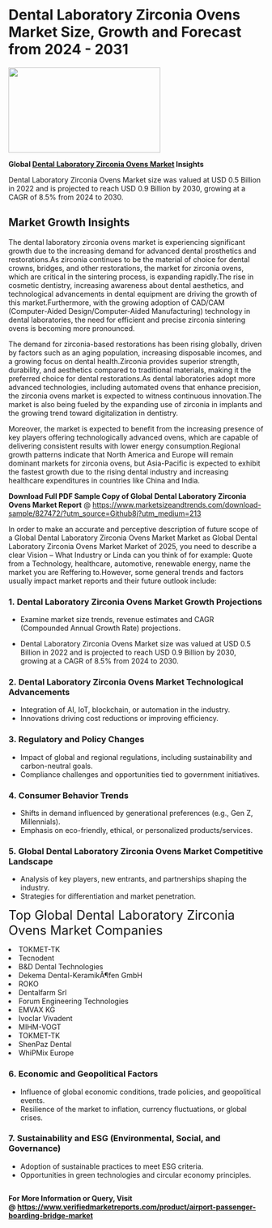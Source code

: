 <H1>Dental Laboratory Zirconia Ovens Market Size, Growth and Forecast from 2024 - 2031</H1><img class="aligncenter size-medium wp-image-584254" src="https://thirdeyenews.in/wp-content/uploads/2024/09/Global-Market-Research-300x168.jpeg" alt="" width="300" height="168" /><p><strong>Global&nbsp;<a href="https://www.marketsizeandtrends.com/download-sample/827472/?utm_source=Github8j?utm_medium=213">Dental Laboratory Zirconia Ovens Market</a> Insights</strong></p><p>Dental Laboratory Zirconia Ovens Market size was valued at USD 0.5 Billion in 2022 and is projected to reach USD 0.9 Billion by 2030, growing at a CAGR of 8.5% from 2024 to 2030.</p><p><h2>Market Growth Insights</h2> <p>The dental laboratory zirconia ovens market is experiencing significant growth due to the increasing demand for advanced dental prosthetics and restorations.As zirconia continues to be the material of choice for dental crowns, bridges, and other restorations, the market for zirconia ovens, which are critical in the sintering process, is expanding rapidly.The rise in cosmetic dentistry, increasing awareness about dental aesthetics, and technological advancements in dental equipment are driving the growth of this market.Furthermore, with the growing adoption of CAD/CAM (Computer-Aided Design/Computer-Aided Manufacturing) technology in dental laboratories, the need for efficient and precise zirconia sintering ovens is becoming more pronounced.</p> <p>The demand for zirconia-based restorations has been rising globally, driven by factors such as an aging population, increasing disposable incomes, and a growing focus on dental health.Zirconia provides superior strength, durability, and aesthetics compared to traditional materials, making it the preferred choice for dental restorations.As dental laboratories adopt more advanced technologies, including automated ovens that enhance precision, the zirconia ovens market is expected to witness continuous innovation.The market is also being fueled by the expanding use of zirconia in implants and the growing trend toward digitalization in dentistry.</p> <p>Moreover, the market is expected to benefit from the increasing presence of key players offering technologically advanced ovens, which are capable of delivering consistent results with lower energy consumption.Regional growth patterns indicate that North America and Europe will remain dominant markets for zirconia ovens, but Asia-Pacific is expected to exhibit the fastest growth due to the rising dental industry and increasing healthcare expenditures in countries like China and India.</p> <p><span class=""><strong>Download Full PDF Sample Copy of Global Dental Laboratory Zirconia Ovens Market Report</strong> @ <a href="https://www.marketsizeandtrends.com/download-sample/827472/?utm_source=Github8j?utm_medium=213" target="_blank">https://www.marketsizeandtrends.com/download-sample/827472/?utm_source=Github8j?utm_medium=213</a></span></p><p>In order to make an accurate and perceptive description of future scope of a Global&nbsp;Dental Laboratory Zirconia Ovens Market Market as Global&nbsp;Dental Laboratory Zirconia Ovens Market Market of 2025, you need to describe a clear Vision &ndash; What Industry or Linda can you think of for example: Quote from a Technology, healthcare, automotive, renewable energy, name the market you are Reffering to.However, some general trends and factors usually impact market reports and their future outlook include:</p><h3>1.&nbsp;<strong>Dental Laboratory Zirconia Ovens Market Growth Projections</strong></h3><ul><li>Examine market size trends, revenue estimates and CAGR (Compounded Annual Growth Rate) projections.</li><li><p>Dental Laboratory Zirconia Ovens Market size was valued at USD 0.5 Billion in 2022 and is projected to reach USD 0.9 Billion by 2030, growing at a CAGR of 8.5% from 2024 to 2030.</p></li></ul><h3>2.&nbsp;<strong>Dental Laboratory Zirconia Ovens Market Technological Advancements</strong></h3><ul><li>Integration of AI, IoT, blockchain, or automation in the industry.</li><li>Innovations driving cost reductions or improving efficiency.</li></ul><h3>3.&nbsp;<strong>Regulatory and Policy Changes</strong></h3><ul><li>Impact of global and regional regulations, including sustainability and carbon-neutral goals.</li><li>Compliance challenges and opportunities tied to government initiatives.</li></ul><h3>4.&nbsp;<strong>Consumer Behavior Trends</strong></h3><ul><li>Shifts in demand influenced by generational preferences (e.g., Gen Z, Millennials).</li><li>Emphasis on eco-friendly, ethical, or personalized products/services.</li></ul><h3>5.&nbsp;<strong>Global Dental Laboratory Zirconia Ovens Market Competitive Landscape</strong></h3><ul><li>Analysis of key players, new entrants, and partnerships shaping the industry.</li><li>Strategies for differentiation and market penetration.</li></ul><p data-pm-slice="1 1 []"><span style="color: inherit; font-family: inherit; font-size: 25px;">Top Global Dental Laboratory Zirconia Ovens Market Companies</span></p><div class="" data-test-id=""><p><li>TOKMET-TK</li><li> Tecnodent</li><li> B&D Dental Technologies</li><li> Dekema Dental-KeramikÃ¶fen GmbH</li><li> ROKO</li><li> Dentalfarm Srl</li><li> Forum Engineering Technologies</li><li> EMVAX KG</li><li> Ivoclar Vivadent</li><li> MIHM-VOGT</li><li> TOKMET-TK</li><li> ShenPaz Dental</li><li> WhiPMix Europe</li></p></div><h3>6.&nbsp;<strong>Economic and Geopolitical Factors</strong></h3><ul><li>Influence of global economic conditions, trade policies, and geopolitical events.</li><li>Resilience of the market to inflation, currency fluctuations, or global crises.</li></ul><h3>7.&nbsp;<strong>Sustainability and ESG (Environmental, Social, and Governance)</strong></h3><ul><li>Adoption of sustainable practices to meet ESG criteria.</li><li>Opportunities in green technologies and circular economy principles.</li></ul><h2><strong style="font-size: 14px;">For More Information or Query, Visit @&nbsp;</strong><a style="background-color: #ffffff; font-size: 14px;" href="https://www.marketsizeandtrends.com/report/dental-laboratory-zirconia-ovens-market/" target="_blank">https://www.verifiedmarketreports.com/product/airport-passenger-boarding-bridge-market</a></h2>